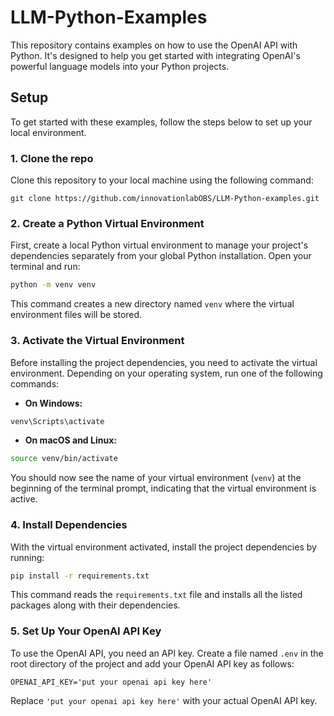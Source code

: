 # LLM-Python-Examples

This repository contains examples on how to use the OpenAI API with Python. It's designed to help you get started with integrating OpenAI's powerful language models into your Python projects.

## Setup

To get started with these examples, follow the steps below to set up your local environment.

### 1. Clone the repo

   Clone this repository to your local machine using the following command:

   ```
   git clone https://github.com/innovationlabOBS/LLM-Python-examples.git
   ```

### 2. Create a Python Virtual Environment

First, create a local Python virtual environment to manage your project's dependencies separately from your global Python installation. Open your terminal and run:

```bash
python -m venv venv
```

This command creates a new directory named `venv` where the virtual environment files will be stored.

### 3. Activate the Virtual Environment

Before installing the project dependencies, you need to activate the virtual environment. Depending on your operating system, run one of the following commands:

- **On Windows:**

```cmd
venv\Scripts\activate
```

- **On macOS and Linux:**

```bash
source venv/bin/activate
```

You should now see the name of your virtual environment (`venv`) at the beginning of the terminal prompt, indicating that the virtual environment is active.

### 4. Install Dependencies

With the virtual environment activated, install the project dependencies by running:

```bash
pip install -r requirements.txt
```

This command reads the `requirements.txt` file and installs all the listed packages along with their dependencies.

### 5. Set Up Your OpenAI API Key

To use the OpenAI API, you need an API key. Create a file named `.env` in the root directory of the project and add your OpenAI API key as follows:

```plaintext
OPENAI_API_KEY='put your openai api key here'
```

Replace `'put your openai api key here'` with your actual OpenAI API key.
